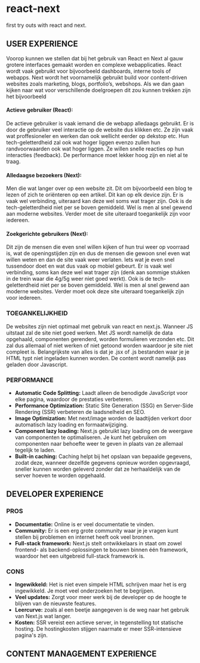 # react-next
first try outs with react and next.

## USER EXPERIENCE
Voorop kunnen we stellen dat bij het gebruik van React en Next al gauw grotere interfaces gemaakt worden en complexe webapplicaties. React wordt vaak gebruikt voor bijvoorbeeld dashboards, interne tools of webapps. 
Next wordt het voornamelijk gebruikt build voor content-driven websites zoals marketing, blogs, portfolio’s, webshops. Als we dan gaan kijken naar wat voor verschillende doelgroepen dit zou kunnen trekken zijn het bijvoorbeeld 

#### Actieve gebruiker (React):
De actieve gebruiker is vaak iemand die de webapp alledaags gebruikt. Er is door de gebruiker veel interactie op de website dus klikken etc. Ze zijn vaak wat proffesioneler en werken dan ook wellicht eerder op dekstop etc. Hun tech-geletterdheid zal ook wat hoger liggen evenzo zullen hun randvoorwaarden ook wat hoger liggen. Ze willen snelle reacties op hun interacties (feedback). De performance moet lekker hoog zijn en niet al te traag.  

#### Alledaagse bezoekers (Next):
Men die wat langer over op een website zit. Dit om bijvoorbeeld een blog te lezen of zich te oriënteren op een artikel. Dit kan op elk device zijn. Er is vaak wel verbinding, uiteraard kan deze wel soms wat trager zijn. Ook is de tech-geletterdheid niet per se boven gemiddeld. Wel is men al snel gewend aan moderne websites. Verder moet de site uiteraard toegankelijk zijn voor iedereen.

#### Zoekgerichte gebruikers (Next):
Dit zijn de mensen die even snel willen kijken of hun trui weer op voorraad is, wat de openingstijden zijn en dus de mensen die gewoon snel even wat willen weten en dan de site vaak weer verlaten. Iets wat je even snel tussendoor doet en wat dus vaak op mobiel gebeurt. Er is vaak wel verbinding, soms kan deze wel wat trager zijn (denk aan sommige stukken in de trein waar die 4g/5g weer niet goed werkt). Ook is de tech-geletterdheid niet per se boven gemiddeld. Wel is men al snel gewend aan moderne websites. Verder moet ook  deze site uiteraard toegankelijk zijn voor iedereen.


### TOEGANKELIJKHEID
De websites zijn niet optimaal met gebruik van react en next.js. 
Wanneer JS uitstaat zal de site niet goed werken. Met JS wordt namelijk de data opgehaald, componenten gerenderd, worden formulieren verzonden etc. Dit zal dus allemaal of niet werken of niet getoond worden waardoor je site niet compleet is. 
Belangrijkste van alles is dat je .jsx of .js bestanden waar je je HTML typt niet ingeladen kunnen worden. De content wordt namelijk pas geladen door Javascript.  


### PERFORMANCE
- **Automatic Code Splitting:** Laadt alleen de benodigde JavaScript voor elke pagina, waardoor de prestaties verbeteren.
- **Performance Optimization:** Static Site Generation (SSG) en Server-Side Rendering (SSR) verbeteren de laadsnelheid en SEO.
- **Image Optimization:** Met next/image worden de laadtijden verkort door automatisch lazy loading en formaatwijziging.
- **Component lazy loading:** Next.js gebruikt lazy loading om de weergave van componenten te optimaliseren. Je kunt het gebruiken om componenten naar behoefte weer te geven in plaats van ze allemaal tegelijk te laden.
- **Built-in caching:**  Caching helpt bij het opslaan van bepaalde gegevens, zodat deze, wanneer dezelfde gegevens opnieuw worden opgevraagd, sneller kunnen worden geleverd zonder dat ze herhaaldelijk van de server hoeven te worden opgehaald.


## DEVELOPER EXPERIENCE
### PROS
- **Documentatie:** Online is er veel documentatie te vinden.
- **Community:** Er is een erg grote community waar je je vragen kunt stellen bij problemen en internet heeft ook veel bronnen.
- **Full-stack framework:** Next.js stelt ontwikkelaars in staat om zowel frontend- als backend-oplossingen te bouwen binnen één framework, waardoor het een uitgebreid full-stack framework is.

### CONS
- **Ingewikkeld:** Het is niet even simpele HTML schrijven maar het is erg ingewikkeld. Je moet veel onderzoeken het te begrijpen.
- **Veel updates:** Zorgt voor meer werk bij de developer op de hoogte te blijven van de nieuwste features. 
- **Leercurve:** zoals al een beetje aangegeven is de weg naar het gebruik van Next.js wat langer. 
- **Kosten:** SSR vereist een actieve server, in tegenstelling tot statische hosting. De hostingkosten stijgen naarmate er meer SSR-intensieve pagina's zijn. 


## CONTENT MANAGEMENT EXPERIENCE

